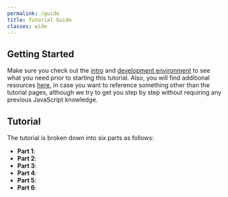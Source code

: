 ```yaml
---
permalink: /guide
title: Tutorial Guide
classes: wide
---
```


## Getting Started
Make sure you check out the [intro](/intro) and [development environment](/environment) to see what you need prior to starting this tutorial. Also, you will find additional resources [here](/resources), in case you want to reference something other than the tutorial pages, although we try to get you step by step without requiring any previous JavaScript knowledge.

## Tutorial
The tutorial is broken down into six parts as follows:

* **Part 1**: 
* **Part 2**: 
* **Part 3**: 
* **Part 4**: 
* **Part 5**: 
* **Part 6**: 